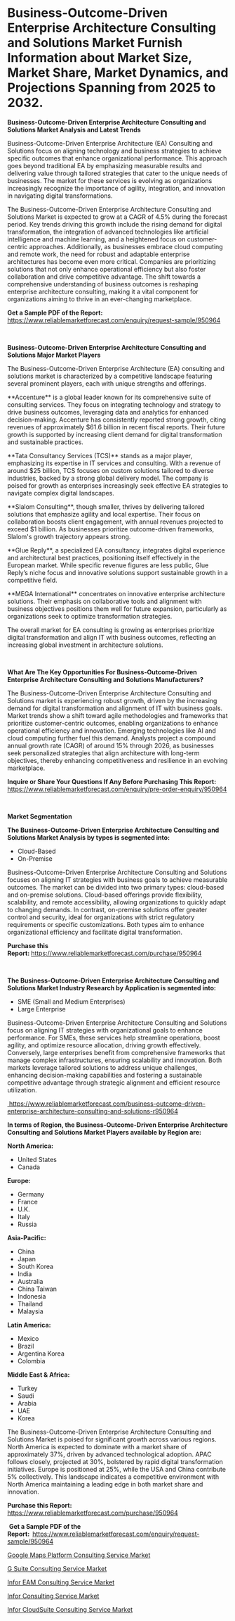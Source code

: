 <p><h1>Business-Outcome-Driven Enterprise Architecture Consulting and Solutions Market Furnish Information about Market Size, Market Share, Market Dynamics, and Projections Spanning from 2025 to 2032.</h1></p><p><strong>Business-Outcome-Driven Enterprise Architecture Consulting and Solutions Market Analysis and Latest Trends</strong></p>
<p><p>Business-Outcome-Driven Enterprise Architecture (EA) Consulting and Solutions focus on aligning technology and business strategies to achieve specific outcomes that enhance organizational performance. This approach goes beyond traditional EA by emphasizing measurable results and delivering value through tailored strategies that cater to the unique needs of businesses. The market for these services is evolving as organizations increasingly recognize the importance of agility, integration, and innovation in navigating digital transformations.</p><p>The Business-Outcome-Driven Enterprise Architecture Consulting and Solutions Market is expected to grow at a CAGR of 4.5% during the forecast period. Key trends driving this growth include the rising demand for digital transformation, the integration of advanced technologies like artificial intelligence and machine learning, and a heightened focus on customer-centric approaches. Additionally, as businesses embrace cloud computing and remote work, the need for robust and adaptable enterprise architectures has become even more critical. Companies are prioritizing solutions that not only enhance operational efficiency but also foster collaboration and drive competitive advantage. The shift towards a comprehensive understanding of business outcomes is reshaping enterprise architecture consulting, making it a vital component for organizations aiming to thrive in an ever-changing marketplace.</p></p>
<p><strong>Get a Sample PDF of the Report:&nbsp;</strong> <a href="https://www.reliablemarketforecast.com/enquiry/request-sample/950964?utm_campaign=2130&utm_medium=2&utm_source=Github&utm_content=ia&utm_term=11032025&utm_id=business-outcome-driven-enterprise-architecture-consulting-and-solutions">https://www.reliablemarketforecast.com/enquiry/request-sample/950964</a></p>
<p>&nbsp;</p>
<p><strong>Business-Outcome-Driven Enterprise Architecture Consulting and Solutions Major Market Players</strong></p>
<p><p>The Business-Outcome-Driven Enterprise Architecture (EA) consulting and solutions market is characterized by a competitive landscape featuring several prominent players, each with unique strengths and offerings.</p><p>**Accenture** is a global leader known for its comprehensive suite of consulting services. They focus on integrating technology and strategy to drive business outcomes, leveraging data and analytics for enhanced decision-making. Accenture has consistently reported strong growth, citing revenues of approximately $61.6 billion in recent fiscal reports. Their future growth is supported by increasing client demand for digital transformation and sustainable practices.</p><p>**Tata Consultancy Services (TCS)** stands as a major player, emphasizing its expertise in IT services and consulting. With a revenue of around $25 billion, TCS focuses on custom solutions tailored to diverse industries, backed by a strong global delivery model. The company is poised for growth as enterprises increasingly seek effective EA strategies to navigate complex digital landscapes.</p><p>**Slalom Consulting**, though smaller, thrives by delivering tailored solutions that emphasize agility and local expertise. Their focus on collaboration boosts client engagement, with annual revenues projected to exceed $1 billion. As businesses prioritize outcome-driven frameworks, Slalom's growth trajectory appears strong.</p><p>**Glue Reply**, a specialized EA consultancy, integrates digital experience and architectural best practices, positioning itself effectively in the European market. While specific revenue figures are less public, Glue Reply’s niche focus and innovative solutions support sustainable growth in a competitive field.</p><p>**MEGA International** concentrates on innovative enterprise architecture solutions. Their emphasis on collaborative tools and alignment with business objectives positions them well for future expansion, particularly as organizations seek to optimize transformation strategies.</p><p>The overall market for EA consulting is growing as enterprises prioritize digital transformation and align IT with business outcomes, reflecting an increasing global investment in architecture solutions.</p></p>
<p>&nbsp;</p>
<p><strong>What Are The Key Opportunities For Business-Outcome-Driven Enterprise Architecture Consulting and Solutions Manufacturers?</strong></p>
<p><p>The Business-Outcome-Driven Enterprise Architecture Consulting and Solutions market is experiencing robust growth, driven by the increasing demand for digital transformation and alignment of IT with business goals. Market trends show a shift toward agile methodologies and frameworks that prioritize customer-centric outcomes, enabling organizations to enhance operational efficiency and innovation. Emerging technologies like AI and cloud computing further fuel this demand. Analysts project a compound annual growth rate (CAGR) of around 15% through 2026, as businesses seek personalized strategies that align architecture with long-term objectives, thereby enhancing competitiveness and resilience in an evolving marketplace.</p></p>
<p><strong>Inquire or Share Your Questions If Any Before Purchasing This Report:</strong> <a href="https://www.reliablemarketforecast.com/enquiry/pre-order-enquiry/950964?utm_campaign=2130&utm_medium=2&utm_source=Github&utm_content=ia&utm_term=11032025&utm_id=business-outcome-driven-enterprise-architecture-consulting-and-solutions">https://www.reliablemarketforecast.com/enquiry/pre-order-enquiry/950964</a></p>
<p>&nbsp;</p>
<p><strong>Market Segmentation</strong></p>
<p><strong>The Business-Outcome-Driven Enterprise Architecture Consulting and Solutions Market Analysis by types is segmented into:</strong></p>
<p><ul><li>Cloud-Based</li><li>On-Premise</li></ul></p>
<p><p>Business-Outcome-Driven Enterprise Architecture Consulting and Solutions focuses on aligning IT strategies with business goals to achieve measurable outcomes. The market can be divided into two primary types: cloud-based and on-premise solutions. Cloud-based offerings provide flexibility, scalability, and remote accessibility, allowing organizations to quickly adapt to changing demands. In contrast, on-premise solutions offer greater control and security, ideal for organizations with strict regulatory requirements or specific customizations. Both types aim to enhance organizational efficiency and facilitate digital transformation.</p></p>
<p><strong>Purchase this Report:&nbsp;</strong><a href="https://www.reliablemarketforecast.com/purchase/950964?utm_campaign=2130&utm_medium=2&utm_source=Github&utm_content=ia&utm_term=11032025&utm_id=business-outcome-driven-enterprise-architecture-consulting-and-solutions">https://www.reliablemarketforecast.com/purchase/950964</a></p>
<p>&nbsp;</p>
<p><strong>The Business-Outcome-Driven Enterprise Architecture Consulting and Solutions Market Industry Research by Application is segmented into:</strong></p>
<p><ul><li>SME (Small and Medium Enterprises)</li><li>Large Enterprise</li></ul></p>
<p><p>Business-Outcome-Driven Enterprise Architecture Consulting and Solutions focus on aligning IT strategies with organizational goals to enhance performance. For SMEs, these services help streamline operations, boost agility, and optimize resource allocation, driving growth effectively. Conversely, large enterprises benefit from comprehensive frameworks that manage complex infrastructures, ensuring scalability and innovation. Both markets leverage tailored solutions to address unique challenges, enhancing decision-making capabilities and fostering a sustainable competitive advantage through strategic alignment and efficient resource utilization.</p></p>
<p><a href="https://www.reliablemarketforecast.com/business-outcome-driven-enterprise-architecture-consulting-and-solutions-r950964?utm_campaign=2130&utm_medium=2&utm_source=Github&utm_content=ia&utm_term=11032025&utm_id=business-outcome-driven-enterprise-architecture-consulting-and-solutions">&nbsp;https://www.reliablemarketforecast.com/business-outcome-driven-enterprise-architecture-consulting-and-solutions-r950964</a></p>
<p><strong>In terms of Region, the Business-Outcome-Driven Enterprise Architecture Consulting and Solutions Market Players available by Region are:</strong></p>
<p>
    <p> <strong> North America: </strong>
        <ul>
            <li>United States</li>
            <li>Canada</li>
        </ul>
        </p> 
    <p> <strong> Europe: </strong>
        <ul>
            <li>Germany</li>
            <li>France</li>
            <li>U.K.</li>
            <li>Italy</li>
            <li>Russia</li>
        </ul>
        </p> 
    <p> <strong> Asia-Pacific: </strong>
        <ul>
            <li>China</li>
            <li>Japan</li>
            <li>South Korea</li>
            <li>India</li>
            <li>Australia</li>
            <li>China Taiwan</li>
            <li>Indonesia</li>
            <li>Thailand</li>
            <li>Malaysia</li>
        </ul>
        </p> 
    <p> <strong> Latin America: </strong>
        <ul>
            <li>Mexico</li>
            <li>Brazil</li>
            <li>Argentina Korea</li>
            <li>Colombia</li>
        </ul>
        </p> 
    <p> <strong> Middle East & Africa: </strong>
        <ul>
            <li>Turkey</li>
            <li>Saudi</li>
            <li>Arabia</li>
            <li>UAE</li>
            <li>Korea</li>
        </ul>
    </p>
    </p>
<p><p>The Business-Outcome-Driven Enterprise Architecture Consulting and Solutions Market is poised for significant growth across various regions. North America is expected to dominate with a market share of approximately 37%, driven by advanced technological adoption. APAC follows closely, projected at 30%, bolstered by rapid digital transformation initiatives. Europe is positioned at 25%, while the USA and China contribute 5% collectively. This landscape indicates a competitive environment with North America maintaining a leading edge in both market share and innovation.</p></p>
<p><strong>Purchase this Report: </strong><a href="https://www.reliablemarketforecast.com/purchase/950964?utm_campaign=2130&utm_medium=2&utm_source=Github&utm_content=ia&utm_term=11032025&utm_id=business-outcome-driven-enterprise-architecture-consulting-and-solutions">https://www.reliablemarketforecast.com/purchase/950964</a></p>
<p>&nbsp;<strong>Get a Sample PDF of the Report:&nbsp;&nbsp;</strong><a href="https://www.reliablemarketforecast.com/enquiry/request-sample/950964?utm_campaign=2130&utm_medium=2&utm_source=Github&utm_content=ia&utm_term=11032025&utm_id=business-outcome-driven-enterprise-architecture-consulting-and-solutions">https://www.reliablemarketforecast.com/enquiry/request-sample/950964</a></p>
<p><strong></strong></p>
<p><p><a href="https://github.com/donkalucine10/Market-Research-Report-List-1/blob/main/google-maps-platform-consulting-service-market.md?utm_campaign=2130&utm_medium=2&utm_source=Github&utm_content=ia&utm_term=11032025&utm_id=business-outcome-driven-enterprise-architecture-consulting-and-solutions">Google Maps Platform Consulting Service Market</a></p><p><a href="https://github.com/shrebasokib/Market-Research-Report-List-1/blob/main/g-suite-consulting-service-market.md?utm_campaign=2130&utm_medium=2&utm_source=Github&utm_content=ia&utm_term=11032025&utm_id=business-outcome-driven-enterprise-architecture-consulting-and-solutions">G Suite Consulting Service Market</a></p><p><a href="https://github.com/braisykhwezi/Market-Research-Report-List-1/blob/main/infor-eam-consulting-service-market.md?utm_campaign=2130&utm_medium=2&utm_source=Github&utm_content=ia&utm_term=11032025&utm_id=business-outcome-driven-enterprise-architecture-consulting-and-solutions">Infor EAM Consulting Service Market</a></p><p><a href="https://github.com/maseykokosq1/Market-Research-Report-List-1/blob/main/infor-consulting-service-market.md?utm_campaign=2130&utm_medium=2&utm_source=Github&utm_content=ia&utm_term=11032025&utm_id=business-outcome-driven-enterprise-architecture-consulting-and-solutions">Infor Consulting Service Market</a></p><p><a href="https://github.com/marteionun0/Market-Research-Report-List-1/blob/main/infor-cloudsuite-consulting-service-market.md?utm_campaign=2130&utm_medium=2&utm_source=Github&utm_content=ia&utm_term=11032025&utm_id=business-outcome-driven-enterprise-architecture-consulting-and-solutions">Infor CloudSuite Consulting Service Market</a></p></p>